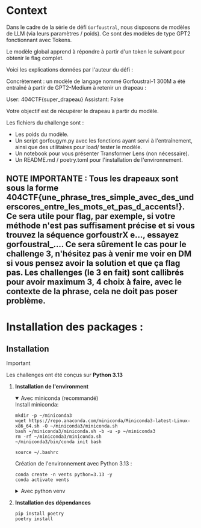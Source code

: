 # Context

Dans le cadre de la série de défi `Gorfoustral`, nous disposons de modèles de LLM (via leurs paramètres / poids). 
Ce sont des modèles de type GPT2 fonctionnant avec Tokens. 

Le modèle global apprend à répondre à partir d'un token le suivant pour obtenir le flag complet. 

Voici les explications données par l'auteur du défi : 

Concrètement : un modèle de langage nommé Gorfoustral-1 300M a été entraîné à partir de GPT2-Medium à retenir un drapeau :

User: 404CTF{super_drapeau}
Assistant: False

Votre objectif est de récupérer le drapeau à partir du modèle.

Les fichiers du challenge sont :

- Les poids du modèle.
- Un script gorfougym.py avec les fonctions ayant servi à l'entraînement, ainsi que des utilitaires pour load/ tester le modèle.
- Un notebook pour vous présenter Transformer Lens (non nécessaire).
- Un README.md / poetry.toml pour l'installation de l'environnement.

**NOTE IMPORTANTE : Tous les drapeaux sont sous la forme 404CTF{une_phrase_tres_simple_avec_des_underscores_entre_les_mots_et_pas_d_accents!}. Ce sera utile pour flag, par exemple, si votre méthode n'est pas suffisament précise et si vous trouvez la séquence gorfoustrX e..., essayez gorfoustral_.... Ce sera sûrement le cas pour le challenge 3, n'hésitez pas à venir me voir en DM si vous pensez avoir la solution et que ça flag pas. Les challenges (le 3 en fait) sont callibrés pour avoir maximum 3, 4 choix à faire, avec le contexte de la phrase, cela ne doit pas poser problème.**
---
# Installation des packages :

## Installation

> [!IMPORTANT]
> Les challenges ont été conçus sur **Python 3.13** 


1. **Installation de l'environment**
    <details open>
    <summary>Avec miniconda (recommandé)</summary>
    Install miniconda: 

    ```shell
    mkdir -p ~/miniconda3
    wget https://repo.anaconda.com/miniconda/Miniconda3-latest-Linux-x86_64.sh -O ~/miniconda3/miniconda.sh
    bash ~/miniconda3/miniconda.sh -b -u -p ~/miniconda3
    rm -rf ~/miniconda3/miniconda.sh
    ~/miniconda3/bin/conda init bash
    ```

    ```shell
    source ~/.bashrc
    ```

    Création de l'environnement avec Python 3.13 :
    ```shell
    conda create -n vents python=3.13 -y
    conda activate vents
    ```
    </details>

    <details>
    <summary>Avec python venv</summary>
    
    ```shell 
    python -m venv .venv 
    source .venv/bin/activate
    ```
    </details>

2. **Installation des dépendances**

    ```shell
    pip install poetry 
    poetry install
    ```
